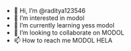 - 👋 Hi, I’m @raditya123546
- 👀 I’m interested in modol
- 🌱 I’m currently learning yess modol
- 💞️ I’m looking to collaborate on MODOL
- 📫 How to reach me MODOL HELA

<!---
raditya123546/raditya123546 is a ✨ special ✨ repository because its `README.md` (this file) appears on your GitHub profile.
You can click the Preview link to take a look at your changes.
--->
